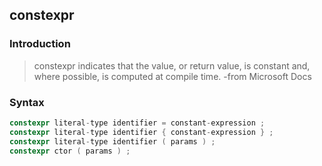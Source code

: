 ## constexpr

### Introduction

> constexpr indicates that the value, or return value, is constant and, where possible, is computed at compile time.                      -from Microsoft Docs


### Syntax

```cpp
constexpr literal-type identifier = constant-expression ;
constexpr literal-type identifier { constant-expression } ;
constexpr literal-type identifier ( params ) ;
constexpr ctor ( params ) ;
```